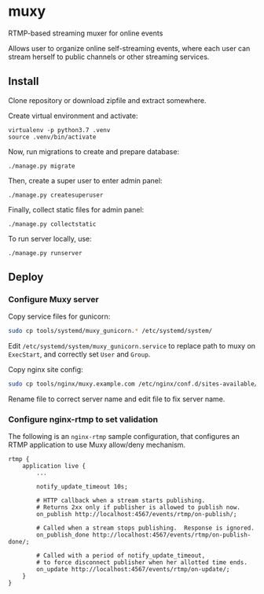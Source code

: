 # muxy

RTMP-based streaming muxer for online events

Allows user to organize online self-streaming events, where each user can
stream herself to public channels or other streaming services.

## Install

Clone repository or download zipfile and extract somewhere.

Create virtual environment and activate:

```
virtualenv -p python3.7 .venv
source .venv/bin/activate
```

Now, run migrations to create and prepare database:

```
./manage.py migrate
```

Then, create a super user to enter admin panel:

```
./manage.py createsuperuser
```

Finally, collect static files for admin panel:

```
./manage.py collectstatic
```

To run server locally, use:

```
./manage.py runserver
```


## Deploy

### Configure Muxy server

Copy service files for gunicorn:

```bash
sudo cp tools/systemd/muxy_gunicorn.* /etc/systemd/system/
```

Edit `/etc/systemd/system/muxy_gunicorn.service` to replace path to muxy on
`ExecStart`, and correctly set `User` and `Group`.

Copy nginx site config:

```bash
sudo cp tools/nginx/muxy.example.com /etc/nginx/conf.d/sites-available/
```

Rename file to correct server name and edit file to fix server name.

### Configure nginx-rtmp to set validation

The following is an `nginx-rtmp` sample configuration, that configures an RTMP
application to use Muxy allow/deny mechanism.

```
rtmp {
    application live {
        ...

        notify_update_timeout 10s;

        # HTTP callback when a stream starts publishing.
        # Returns 2xx only if publisher is allowed to publish now.
        on_publish http://localhost:4567/events/rtmp/on-publish/;

        # Called when a stream stops publishing.  Response is ignored.
        on_publish_done http://localhost:4567/events/rtmp/on-publish-done/;

        # Called with a period of notify_update_timeout,
        # to force disconnect publisher when her allotted time ends.
        on_update http://localhost:4567/events/rtmp/on-update/;
    }
}
```
